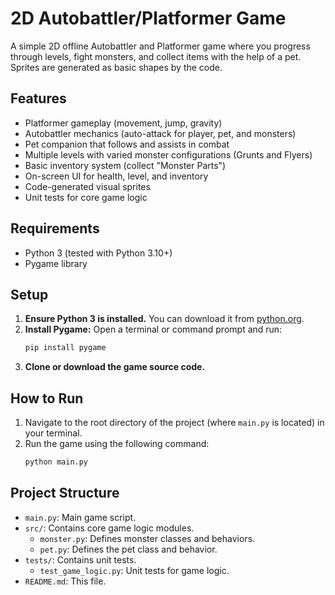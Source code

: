 # 2D Autobattler/Platformer Game

A simple 2D offline Autobattler and Platformer game where you progress through levels, fight monsters, and collect items with the help of a pet. Sprites are generated as basic shapes by the code.

## Features

-   Platformer gameplay (movement, jump, gravity)
-   Autobattler mechanics (auto-attack for player, pet, and monsters)
-   Pet companion that follows and assists in combat
-   Multiple levels with varied monster configurations (Grunts and Flyers)
-   Basic inventory system (collect "Monster Parts")
-   On-screen UI for health, level, and inventory
-   Code-generated visual sprites
-   Unit tests for core game logic

## Requirements

-   Python 3 (tested with Python 3.10+)
-   Pygame library

## Setup

1.  **Ensure Python 3 is installed.**
    You can download it from [python.org](https://www.python.org/).
2.  **Install Pygame:**
    Open a terminal or command prompt and run:
    ```bash
    pip install pygame
    ```
3.  **Clone or download the game source code.**

## How to Run

1.  Navigate to the root directory of the project (where `main.py` is located) in your terminal.
2.  Run the game using the following command:
    ```bash
    python main.py
    ```

## Project Structure

-   `main.py`: Main game script.
-   `src/`: Contains core game logic modules.
    -   `monster.py`: Defines monster classes and behaviors.
    -   `pet.py`: Defines the pet class and behavior.
-   `tests/`: Contains unit tests.
    -   `test_game_logic.py`: Unit tests for game logic.
-   `README.md`: This file.
